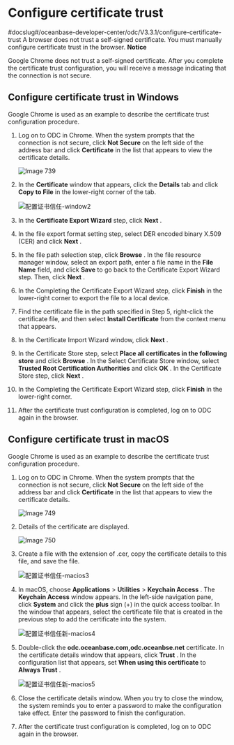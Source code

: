 Configure certificate trust 
================================================
#docslug#/oceanbase-developer-center/odc/V3.3.1/configure-certificate-trust
A browser does not trust a self-signed certificate. You must manually configure certificate trust in the browser. 
**Notice**



Google Chrome does not trust a self-signed certificate. After you complete the certificate trust configuration, you will receive a message indicating that the connection is not secure.

Configure certificate trust in Windows 
-----------------------------------------------------------

Google Chrome is used as an example to describe the certificate trust configuration procedure.

1. Log on to ODC in Chrome. When the system prompts that the connection is not secure, click **Not Secure** on the left side of the address bar and click **Certificate** in the list that appears to view the certificate details. 

   ![Image 739](https://help-static-aliyun-doc.aliyuncs.com/assets/img/en-US/5561103461/p284267.png)
   

2. In the **Certificate** window that appears, click the **Details** tab and click **Copy to File** in the lower-right corner of the tab. 

   ![配置证书信任-window2](https://help-static-aliyun-doc.aliyuncs.com/assets/img/en-US/6507903461/p394659.png)
   

3. In the **Certificate Export Wizard** step, click **Next** .

   

4. In the file export format setting step, select DER encoded binary X.509 (CER) and click **Next** .

   

5. In the file path selection step, click **Browse** . In the file resource manager window, select an export path, enter a file name in the **File Name** field, and click **Save** to go back to the Certificate Export Wizard step. Then, click **Next** .

   

6. In the Completing the Certificate Export Wizard step, click **Finish** in the lower-right corner to export the file to a local device.

   

7. Find the certificate file in the path specified in Step 5, right-click the certificate file, and then select **Install Certificate** from the context menu that appears.

   

8. In the Certificate Import Wizard window, click **Next** .

   

9. In the Certificate Store step, select **Place all certificates in the following store** and click **Browse** . In the Select Certificate Store window, select **Trusted Root Certification Authorities** and click **OK** . In the Certificate Store step, click **Next** .

   

10. In the Completing the Certificate Export Wizard step, click **Finish** in the lower-right corner.

    

11. After the certificate trust configuration is completed, log on to ODC again in the browser.

    




Configure certificate trust in macOS 
---------------------------------------------------------

Google Chrome is used as an example to describe the certificate trust configuration procedure.

1. Log on to ODC in Chrome. When the system prompts that the connection is not secure, click **Not Secure** on the left side of the address bar and click **Certificate** in the list that appears to view the certificate details. 

   ![Image 749](https://help-static-aliyun-doc.aliyuncs.com/assets/img/en-US/5561103461/p284535.png)
   

2. Details of the certificate are displayed. 

   ![Image 750](https://help-static-aliyun-doc.aliyuncs.com/assets/img/en-US/5299803461/p284536.png)
   

3. Create a file with the extension of .cer, copy the certificate details to this file, and save the file. 

   ![配置证书信任-macios3](https://help-static-aliyun-doc.aliyuncs.com/assets/img/en-US/4489253461/p392977.png)
   

4. In macOS, choose **Applications** \> **Utilities** \> **Keychain Access** . The **Keychain Access** window appears. In the left-side navigation pane, click **System** and click the **plus** sign (+) in the quick access toolbar. In the window that appears, select the certificate file that is created in the previous step to add the certificate into the system. 

   ![配置证书信任新-macios4](https://help-static-aliyun-doc.aliyuncs.com/assets/img/en-US/4489253461/p397479.png)
   

5. Double-click the **odc.oceanbase.com,odc.oceanbse.net** certificate. In the certificate details window that appears, click **Trust** . In the configuration list that appears, set **When using this certificate** to **Always Trust** . 

   ![配置证书信任新-macios5](https://help-static-aliyun-doc.aliyuncs.com/assets/img/en-US/4489253461/p397480.png)
   

6. Close the certificate details window. When you try to close the window, the system reminds you to enter a password to make the configuration take effect. Enter the password to finish the configuration.

   

7. After the certificate trust configuration is completed, log on to ODC again in the browser.

   



